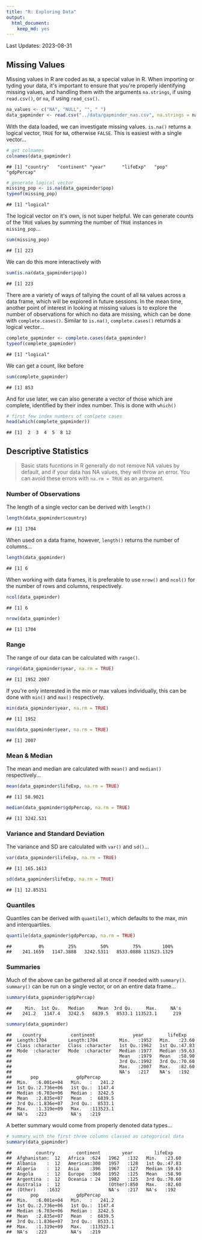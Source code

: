 ```yaml
---
title: "R: Exploring Data"
output:
  html_document:
    keep_md: yes
---
```




Last Updates: 2023-08-31

## Missing Values

Missing values in R are coded as `NA`, a special value in R. When importing or tyding your data, it's important to ensure that you're properly identifying missing values, and handling them with the arguments `na.strings`, if using `read.csv()`, or `na`, if using `read_csv()`.


```r
na_values <- c("NA", "NULL", "", " ")
data_gapminder <- read.csv("../data/gapminder_nas.csv", na.strings = na_values)
```

With the data loaded, we can investigate missing values. `is.na()` returns a logical vector, `TRUE` for `NA`, otherwise `FALSE`. This is easiest with a single vector...


```r
# get colnames
colnames(data_gapminder)
```

```
## [1] "country"   "continent" "year"      "lifeExp"   "pop"       "gdpPercap"
```

```r
# generate logical vector
missing_pop <- is.na(data_gapminder$pop)
typeof(missing_pop)
```

```
## [1] "logical"
```

The logical vector on it's own, is not super helpful. We can generate counts of the `TRUE` values by summing the number of `TRUE` instances in `missing_pop`...


```r
sum(missing_pop)
```

```
## [1] 223
```

We can do this more interactively with


```r
sum(is.na(data_gapminder$pop))
```

```
## [1] 223
```

There are a variety of ways of tallying the count of all `NA` values across a data frame, which will be explored in future sessions. In the mean time, another point of interest in looking at missing values is to explore the number of observations for which no data are missing, which can be done with `complete.cases()`. Similar to `is.na()`, `complete.cases()` returnds a logical vector...


```r
complete_gapminder <- complete.cases(data_gapminder)
typeof(complete_gapminder)
```

```
## [1] "logical"
```

We can get a count, like before


```r
sum(complete_gapminder)
```

```
## [1] 853
```

And for use later, we can also generate a vector of those which are complete, identified by  their index number. This is done with `which()`


```r
# first few index numbers of comlpete cases
head(which(complete_gapminder))
```

```
## [1]  2  3  4  5  8 12
```


## Descriptive Statistics

> Basic stats fucntions in R generally do not remove NA values by default, and if your data has NA values, they will throw an error. You can avoid these errors with `na.rm = TRUE` as an argument.

### Number of Observations

The length of a single vector can be derived with `length()`


```r
length(data_gapminder$country)
```

```
## [1] 1704
```

When used on a data frame, however, `length()` returns the number of columns...


```r
length(data_gapminder)
```

```
## [1] 6
```

When working with data frames, it is preferable to use `nrow()` and `ncol()` for the number of rows and columns, respectively.


```r
ncol(data_gapminder)
```

```
## [1] 6
```

```r
nrow(data_gapminder)
```

```
## [1] 1704
```

### Range

The range of our data can be calculated with `range()`.


```r
range(data_gapminder$year, na.rm = TRUE)
```

```
## [1] 1952 2007
```

If you're only interested in the min or max values individually, this can be done with `min()` and `max()` respectively.


```r
min(data_gapminder$year, na.rm = TRUE)
```

```
## [1] 1952
```

```r
max(data_gapminder$year, na.rm = TRUE)
```

```
## [1] 2007
```

### Mean & Median

The mean and median are calculated with `mean()` and `median()` respectively...


```r
mean(data_gapminder$lifeExp, na.rm = TRUE)
```

```
## [1] 58.9021
```

```r
median(data_gapminder$gdpPercap, na.rm = TRUE)
```

```
## [1] 3242.531
```

### Variance and Standard Deviation

The variance and SD are calculated with `var()` and `sd()`...


```r
var(data_gapminder$lifeExp, na.rm = TRUE)
```

```
## [1] 165.1613
```

```r
sd(data_gapminder$lifeExp, na.rm = TRUE)
```

```
## [1] 12.85151
```

### Quantiles

Quantiles can be derived with `quantile()`, which defaults to the max, min and interquartiles.


```r
quantile(data_gapminder$gdpPercap, na.rm = TRUE)
```

```
##          0%         25%         50%         75%        100% 
##    241.1659   1147.3888   3242.5311   8533.0888 113523.1329
```

### Summaries

Much of the above can be gathered all at once if needed with `summary()`. `summary()` can be run on a single vector, or on an entire data frame...


```r
summary(data_gapminder$gdpPercap)
```

```
##     Min.  1st Qu.   Median     Mean  3rd Qu.     Max.     NA's 
##    241.2   1147.4   3242.5   6839.5   8533.1 113523.1      219
```

```r
summary(data_gapminder)
```

```
##    country           continent              year         lifeExp     
##  Length:1704        Length:1704        Min.   :1952   Min.   :23.60  
##  Class :character   Class :character   1st Qu.:1962   1st Qu.:47.83  
##  Mode  :character   Mode  :character   Median :1977   Median :59.63  
##                                        Mean   :1979   Mean   :58.90  
##                                        3rd Qu.:1992   3rd Qu.:70.60  
##                                        Max.   :2007   Max.   :82.60  
##                                        NA's   :217    NA's   :192    
##       pop              gdpPercap       
##  Min.   :6.001e+04   Min.   :   241.2  
##  1st Qu.:2.736e+06   1st Qu.:  1147.4  
##  Median :6.703e+06   Median :  3242.5  
##  Mean   :2.835e+07   Mean   :  6839.5  
##  3rd Qu.:1.836e+07   3rd Qu.:  8533.1  
##  Max.   :1.319e+09   Max.   :113523.1  
##  NA's   :223         NA's   :219
```

A better summary would come from properly denoted data types...




```r
# summary with the first three columns classed as categorical data
summary(data_gapminder)
```

```
##         country        continent        year        lifeExp     
##  Afghanistan:  12   Africa  :624   1962   :132   Min.   :23.60  
##  Albania    :  12   Americas:300   1957   :128   1st Qu.:47.83  
##  Algeria    :  12   Asia    :396   1967   :127   Median :59.63  
##  Angola     :  12   Europe  :360   1952   :125   Mean   :58.90  
##  Argentina  :  12   Oceania : 24   1982   :125   3rd Qu.:70.60  
##  Australia  :  12                  (Other):850   Max.   :82.60  
##  (Other)    :1632                  NA's   :217   NA's   :192    
##       pop              gdpPercap       
##  Min.   :6.001e+04   Min.   :   241.2  
##  1st Qu.:2.736e+06   1st Qu.:  1147.4  
##  Median :6.703e+06   Median :  3242.5  
##  Mean   :2.835e+07   Mean   :  6839.5  
##  3rd Qu.:1.836e+07   3rd Qu.:  8533.1  
##  Max.   :1.319e+09   Max.   :113523.1  
##  NA's   :223         NA's   :219
```













